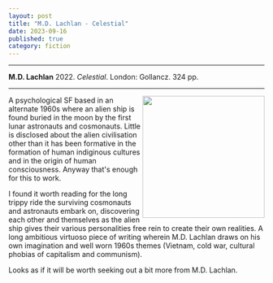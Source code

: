 ```yaml
---
layout: post
title: "M.D. Lachlan - Celestial"
date: 2023-09-16
published: true
category: fiction
---
```



***
<b>M.D. Lachlan</b> 2022. _Celestial_. London: Gollancz.  324 pp.

***

<img align="right" width="240" src="https://www.gollancz.co.uk/wp-content/uploads/2019/08/hbg-title-9780575115255-50.jpg"> 
A psychological SF based in an alternate 1960s where an alien ship is found buried in the moon by the first lunar astronauts and cosmonauts. Little is disclosed about the alien civilisation other than it has been formative in the formation of human indiginous cultures and in the origin of human consciousness.  Anyway that's enough for this to work.  

I found it worth reading for the long trippy ride the surviving cosmonauts and astronauts embark on, discovering each other and themselves as the alien ship gives their various personalities free rein to create their own realities. A long ambitious virtuoso piece of writing wherein M.D. Lachlan draws on his own imagination and well worn 1960s themes (Vietnam, cold war, cultural phobias of capitalism and communism). 

Looks as if it will be worth seeking out a bit more from M.D. Lachlan.
